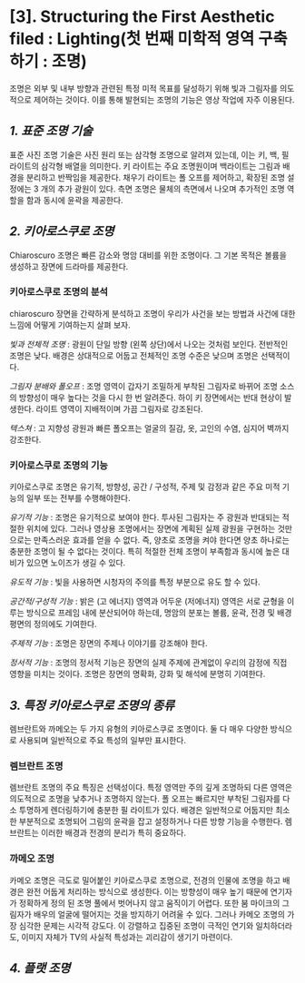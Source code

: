 # [3]. Structuring the First Aesthetic filed : Lighting(첫 번째 미학적 영역 구축하기 : 조명)
조명은 외부 및 내부 방향과 관련된 특정 미적 목표를 달성하기 위해 빛과 그림자를 의도적으로 제어하는 것이다. 이를 통해 발현되는 조명의 기능은 영상 작업에 자주 이용된다.

## _1. 표준 조명 기술_
표준 사진 조명 기술은 사진 원리 또는 삼각형 조명으로 알려져 있는데, 이는 키, 백, 필 라이트의 삼각형 배열을 의미한다.
키 라이트는 주요 조명원이며 백라이트는 그림과 배경을 분리하고 반짝임을 제공한다. 채우기 라이트는 폴 오프를 제어하고, 확장된 조명 설정에는 3 개의 추가 광원이 있다. 측면 조명은 물체의 측면에서 나오며 추가적인 조명 역할을 함과 동시에 윤곽을 제공한다.

## _2. 키아로스쿠로 조명_
Chiaroscuro 조명은 빠른 감소와 명암 대비를 위한 조명이다. 그 기본 목적은 볼륨을 생성하고 장면에 드라마를 제공한다.

### 키아로스쿠로 조명의 분석
chiaroscuro 장면을 간략하게 분석하고 조명이 우리가 사건을 보는 방법과 사건에 대한 느낌에 어떻게 기여하는지 살펴 보자. 

_빛과 전체적 조명_ : 광원이 단일 방향 (왼쪽 상단)에서 나오는 것처럼 보인다. 전반적인 조명은 낮다. 배경은 상대적으로 어둡고 전체적인 조명 수준은 낮으며 조명은 선택적이다.

_그림자 분배와 폴오프_ : 조명 영역이 갑자기 조밀하게 부착된 그림자로 바뀌어 조명 소스의 방향성이 매우 높다는 것을 다시 한 번 알려준다. 하이 키 장면에서는 반대 현상이 발생한다. 라이트 영역이 지배적이며 가끔 그림자로 강조된다.


_텍스쳐_ : 고 지향성 광원과 빠른 폴오프는 얼굴의 질감, 옷, 고인의 수염, 심지어 벽까지 강조한다.

### 키아로스쿠로 조명의 기능
키아로스쿠로 조명은 유기적, 방향성, 공간 / 구성적, 주제 및 감정과 같은 주요 미적 기능의 일부 또는 전부를 수행해야한다.

_유기적 기능_ : 조명은 유기적으로 보여야 한다. 투사된 그림자는 주 광원과 반대되는 적절한 위치에 있다. 그러나 영상용 조명에서는 장면에 계획된 실제 광원을 구현하는 것만으로는 
만족스러운 효과를 얻을 수 없다. 즉, 양초로 조명을 켜야 한다면 양초 하나로는 충분한 조명이 될 수 없다는 것이다. 특히 적절한 전체 조명이 부족함과 동시에 높은 대비가 있으면 
노이즈가 생길 수 있다.

_유도적 기능_ : 빛을 사용하면 시청자의 주의를 특정 부분으로 유도 할 수 있다. 

_공간적/구성적 기능_ : 밝은 (고 에너지) 영역과 어두운 (저에너지) 영역은 서로 균형을 이루는 방식으로 프레임 내에 분산되어야 하는데, 
명암의 분포는 볼륨, 윤곽, 전경 및 배경 평면의 정의에도 기여한다.

_주제적 기능_ : 조명은 장면의 주제나 이야기를 강조해야 한다. 

_정서적 기능_ : 조명의 정서적 기능은 장면의 실제 주제에 관계없이 우리의 감정에 직접 영향을 미치는 것이다. 조명은 장면의 명확화, 강화 및 해석에 분명히 기여한다.

## _3. 특정 키아로스쿠로 조명의 종류_
렘브란트와 까메오는 두 가지 유형의 키아로스쿠로 조명이다. 둘 다 매우 다양한 방식으로 사용되며 일반적으로 주요 특성의 일부만 표시한다.

### 렘브란트 조명
렘브란트 조명의 주요 특징은 선택성이다. 특정 영역만 주의 깊게 조명하되 다른 영역은 의도적으로 조명을 낮추거나 조명하지 않는다. 폴 오프는 빠르지만 부착된 그림자를 다소 투명하게 렌더링하기에 충분한 필 라이트가 있다. 배경은 일반적으로 어둡지만 최소한 부분적으로 조명되어 그림의 윤곽을 잡고 설정하거나 다른 방향 기능을 수행한다. 렘브란트는 이러한 배경과 전경의 분리가 특히 중요하다.

### 까메오 조명
카메오 조명은 극도로 밀어붙인 키아로스쿠로 조명으로, 전경의 인물에 조명을 하고 배경은 완전 어둡게 처리하는 방식으로 생성한다. 이는 방향성이 매우 높기 때문에 연기자가 정확하게 정의 된 조명 풀에서 벗어나지 않고 움직이기 어렵다. 또한 붐 마이크의 그림자가 배우의 얼굴에 떨어지는 것을 방지하기 어려울 수 있다. 그러나 카메오 조명의 가장 심각한 문제는 시각적 강도다. 이 강렬하고 집중된 조명이 극적인 연기와 일치하더라도, 이미지 자체가 TV의 사실적 특성과는 괴리감이 생기기 마련이다.

## _4. 플랫 조명_
